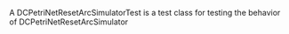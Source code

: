 A DCPetriNetResetArcSimulatorTest is a test class for testing the behavior of DCPetriNetResetArcSimulator